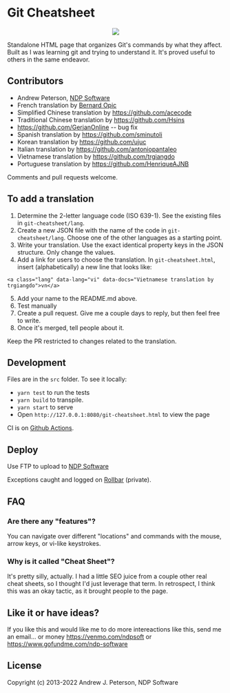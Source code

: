 # Git Cheatsheet

<div align="center">
  <img src="https://i.imgur.com/vD2hXkf.png" />
</div>

Standalone HTML page that organizes Git's commands by what they affect.
Built as I was learning git and trying to understand it. It's proved useful
to others in the same endeavor.

## Contributors

* Andrew Peterson, [NDP Software](https://ndpsoftware.com)
* French translation by [Bernard Opic](https://blogs.media-tips.com/bernard.opic/)
* Simplified Chinese translation by https://github.com/acecode
* Traditional Chinese translation by https://github.com/Hsins
* https://github.com/GerjanOnline -- bug fix
* Spanish translation by https://github.com/sminutoli
* Korean translation by https://github.com/ujuc
* Italian translation by https://github.com/antoniopantaleo
* Vietnamese translation by https://github.com/trgiangdo
* Portuguese translation by https://github.com/HenriqueAJNB

Comments and pull requests welcome.

## To add a translation

1. Determine the 2-letter language code (ISO 639-1). See the existing files in `git-cheatsheet/lang`.
2. Create a new JSON file with the name of the code in `git-cheatsheet/lang`. Choose one of the other languages as a starting point.
3. Write your translation. Use the exact identical property keys in the JSON structure. Only change the values.
4. Add a link for users to choose the translation. In `git-cheatsheet.html`, insert (alphabetically) a new line that looks like:
```
<a class="lang" data-lang="vi" data-docs="Vietnamese translation by trgiangdo">vn</a>
```
5. Add your name to the README.md above.
6. Test manually
7. Create a pull request. Give me a couple days to reply, but then feel free to write.
8. Once it's merged, tell people about it.

Keep the PR restricted to changes related to the translation.


## Development

Files are in the `src` folder. To see it locally:
- `yarn test` to run the tests
- `yarn build` to transpile. 
- `yarn start` to serve
- Open `http://127.0.0.1:8080/git-cheatsheet.html` to view the page

CI is on [Github Actions](https://github.com/ndp/git-cheatsheet/actions).

## Deploy

Use FTP to upload to [NDP Software](http://www.ndpsoftware.com/)

Exceptions caught and logged on [Rollbar](https://rollbar.com/ndpsoftware/git-cheatsheet/) (private).

## FAQ

### Are there any "features"?

You can navigate over different "locations" and commands with the mouse, arrow keys, or vi-like keystrokes.

### Why is it called "Cheat Sheet"?

It's pretty silly, actually. I had a little SEO juice from a couple other real cheat sheets,
so I thought I'd just leverage that term. In retrospect, I think this was an
okay tactic, as it brought people to the page.

## Like it or have ideas?

If you like this and would like me to do more intereactions like this, send me an email... or money https://venmo.com/ndpsoft or  https://www.gofundme.com/ndp-software

## License

Copyright (c) 2013-2022 Andrew J. Peterson, NDP Software
